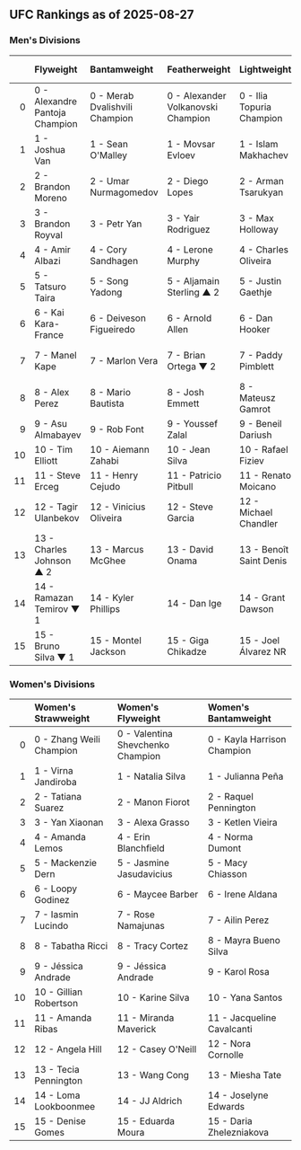 ## UFC Rankings as of 2025-08-27

### Men's Divisions

|    | Flyweight                      | Bantamweight                   | Featherweight                      | Lightweight               | Welterweight                      | Middleweight                 | Light Heavyweight             | Heavyweight               |
|---:|:-------------------------------|:-------------------------------|:-----------------------------------|:--------------------------|:----------------------------------|:-----------------------------|:------------------------------|:--------------------------|
|  0 | 0 - Alexandre Pantoja	Champion | 0 - Merab Dvalishvili	Champion | 0 - Alexander Volkanovski	Champion | 0 - Ilia Topuria	Champion | 0 - Jack Della Maddalena	Champion | 0 - Khamzat Chimaev	Champion | 0 - Magomed Ankalaev	Champion | 0 - Tom Aspinall	Champion |
|  1 | 1 - Joshua Van                 | 1 - Sean O'Malley              | 1 - Movsar Evloev                  | 1 - Islam Makhachev       | 1 - Belal Muhammad                | 1 - Dricus Du Plessis        | 1 - Alex Pereira              | 1 - Ciryl Gane            |
|  2 | 2 - Brandon Moreno             | 2 - Umar Nurmagomedov          | 2 - Diego Lopes                    | 2 - Arman Tsarukyan       | 2 - Sean Brady                    | 2 - Nassourdine Imavov       | 2 - Jiří Procházka            | 2 - Alexander Volkov      |
|  3 | 3 - Brandon Royval             | 3 - Petr Yan                   | 3 - Yair Rodriguez                 | 3 - Max Holloway          | 3 - Shavkat Rakhmonov             | 3 - Sean Strickland          | 3 - Carlos Ulberg             | 3 - Sergei Pavlovich      |
|  4 | 4 - Amir Albazi                | 4 - Cory Sandhagen             | 4 - Lerone Murphy                  | 4 - Charles Oliveira      | 4 - Leon Edwards                  | 4 - Reinier de Ridder	▲ 1    | 4 - Khalil Rountree Jr.       | 4 - Curtis Blaydes        |
|  5 | 5 - Tatsuro Taira              | 5 - Song Yadong                | 5 - Aljamain Sterling	▲ 2          | 5 - Justin Gaethje        | 5 - Kamaru Usman                  | 5 - Israel Adesanya	▼ 1      | 5 - Jan Błachowicz            | 5 - Jailton Almeida       |
|  6 | 6 - Kai Kara-France            | 6 - Deiveson Figueiredo        | 6 - Arnold Allen                   | 6 - Dan Hooker            | 6 - Ian Machado Garry             | 6 - Anthony Hernandez        | 6 - Jamahal Hill              | 6 - Waldo Cortes Acosta   |
|  7 | 7 - Manel Kape                 | 7 - Marlon Vera                | 7 - Brian Ortega	▼ 2               | 7 - Paddy Pimblett        | 7 - Michael Morales               | 7 - Caio Borralho            | 7 - Aleksandar Rakić          | 7 - Marcin Tybura         |
|  8 | 8 - Alex Perez                 | 8 - Mario Bautista             | 8 - Josh Emmett                    | 8 - Mateusz Gamrot        | 8 - Joaquin Buckley               | 8 - Robert Whittaker         | 8 - Dominick Reyes            | 8 - Serghei Spivac        |
|  9 | 9 - Asu Almabayev              | 9 - Rob Font                   | 9 - Youssef Zalal                  | 9 - Beneil Dariush        | 9 - Carlos Prates                 | 9 - Brendan Allen            | 9 - Volkan Oezdemir           | 9 - Derrick Lewis         |
| 10 | 10 - Tim Elliott               | 10 - Aiemann Zahabi            | 10 - Jean Silva                    | 10 - Rafael Fiziev        | 10 - Colby Covington              | 10 - Michael Page            | 10 - Bogdan Guskov            | 10 - Tai Tuivasa          |
| 11 | 11 - Steve Erceg               | 11 - Henry Cejudo              | 11 - Patricio Pitbull              | 11 - Renato Moicano       | 11 - Gilbert Burns                | 11 - Jared Cannonier         | 11 - Azamat Murzakanov        | 11 - Shamil Gaziev        |
| 12 | 12 - Tagir Ulanbekov           | 12 - Vinicius Oliveira         | 12 - Steve Garcia                  | 12 - Michael Chandler     | 12 - Geoff Neal                   | 12 - Roman Dolidze           | 12 - Johnny Walker	▲ 1        | 12 - Mick Parkin          |
| 13 | 13 - Charles Johnson	▲ 2       | 13 - Marcus McGhee             | 13 - David Onama                   | 13 - Benoît Saint Denis   | 13 - Daniel Rodriguez             | 13 - Paulo Costa             | 13 - Nikita Krylov	▼ 1        | 13 - Tallison Teixeira    |
| 14 | 14 - Ramazan Temirov	▼ 1       | 14 - Kyler Phillips            | 14 - Dan Ige                       | 14 - Grant Dawson         | 14 - Gabriel Bonfim               | 14 - Marvin Vettori          | 14 - Alonzo Menifield	▲ 1     | 14 - Valter Walker        |
| 15 | 15 - Bruno Silva	▼ 1           | 15 - Montel Jackson            | 15 - Giga Chikadze                 | 15 - Joel Álvarez	NR      | 15 - Kevin Holland                | 15 - Roman Kopylov           | 15 - Zhang Mingyang	▼ 1       | 15 - Rizvan Kuniev        |

### Women's Divisions

|    | Women's Strawweight      | Women's Flyweight                 | Women's Bantamweight        |
|---:|:-------------------------|:----------------------------------|:----------------------------|
|  0 | 0 - Zhang Weili	Champion | 0 - Valentina Shevchenko	Champion | 0 - Kayla Harrison	Champion |
|  1 | 1 - Virna Jandiroba      | 1 - Natalia Silva                 | 1 - Julianna Peña           |
|  2 | 2 - Tatiana Suarez       | 2 - Manon Fiorot                  | 2 - Raquel Pennington       |
|  3 | 3 - Yan Xiaonan          | 3 - Alexa Grasso                  | 3 - Ketlen Vieira           |
|  4 | 4 - Amanda Lemos         | 4 - Erin Blanchfield              | 4 - Norma Dumont            |
|  5 | 5 - Mackenzie Dern       | 5 - Jasmine Jasudavicius          | 5 - Macy Chiasson           |
|  6 | 6 - Loopy Godinez        | 6 - Maycee Barber                 | 6 - Irene Aldana            |
|  7 | 7 - Iasmin Lucindo       | 7 - Rose Namajunas                | 7 - Ailin Perez             |
|  8 | 8 - Tabatha Ricci        | 8 - Tracy Cortez                  | 8 - Mayra Bueno Silva       |
|  9 | 9 - Jéssica Andrade      | 9 - Jéssica Andrade               | 9 - Karol Rosa              |
| 10 | 10 - Gillian Robertson   | 10 - Karine Silva                 | 10 - Yana Santos            |
| 11 | 11 - Amanda Ribas        | 11 - Miranda Maverick             | 11 - Jacqueline Cavalcanti  |
| 12 | 12 - Angela Hill         | 12 - Casey O'Neill                | 12 - Nora Cornolle          |
| 13 | 13 - Tecia Pennington    | 13 - Wang Cong                    | 13 - Miesha Tate            |
| 14 | 14 - Loma Lookboonmee    | 14 - JJ Aldrich                   | 14 - Joselyne Edwards       |
| 15 | 15 - Denise Gomes        | 15 - Eduarda Moura                | 15 - Daria Zhelezniakova    |
